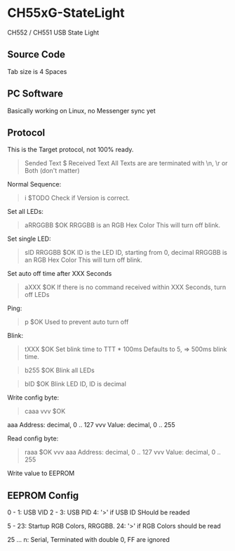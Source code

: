 # CH55xG-StateLight
CH552 / CH551 USB State Light

## Source Code
Tab size is 4 Spaces

## PC Software
Basically working on Linux, no Messenger sync yet

## Protocol
This is the Target protocol, not 100% ready.

>Sended Text
$ Received Text
All Texts are are terminated with \n, \r or Both (don't matter)

Normal Sequence:
>i
$TODO
Check if Version is correct.

Set all LEDs:
>aRRGGBB
$OK
RRGGBB is an RGB Hex Color
This will turn off blink.

Set single LED:
>sID RRGGBB
$OK
ID is the LED ID, starting from 0, decimal
RRGGBB is an RGB Hex Color
This will turn off blink.

Set auto off time after XXX Seconds
>aXXX
$OK
If there is no command received within XXX Seconds, turn off LEDs

Ping:
>p
$OK
Used to prevent auto turn off

Blink:
>tXXX
$OK
Set blink time to TTT * 100ms
Defaults to 5, => 500ms blink time.

>b255
$OK
Blink all LEDs

>bID
$OK
Blink LED ID, ID is decimal

Write config byte:
>caaa vvv
$OK

aaa Address: decimal, 0 .. 127
vvv Value: decimal, 0 .. 255

Read config byte:
>raaa
$OK vvv
aaa Address: decimal, 0 .. 127
vvv Value: decimal, 0 .. 255


Write value to EEPROM

## EEPROM Config
0 - 1: USB VID
2 - 3: USB PID
4: '>' if USB ID SHould be readed

5 - 23: Startup RGB Colors, RRGGBB.
24: '>' if RGB Colors should be read

25 ... n: Serial, Terminated with double 0, FF are ignored












